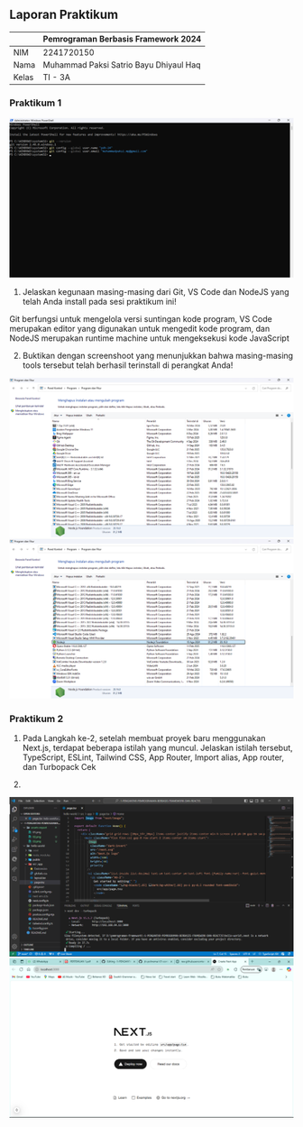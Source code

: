 ## Laporan Praktikum

|  | Pemrograman Berbasis Framework 2024 |
|--|--|
| NIM |  2241720150 |
| Nama |  Muhammad Paksi Satrio Bayu Dhiyaul Haq |
| Kelas | TI - 3A |

### Praktikum 1
![Screenshot](assets-report/01.png)

1. Jelaskan kegunaan masing-masing dari Git, VS Code dan NodeJS yang telah Anda install 
pada sesi praktikum ini!

  Git berfungsi untuk mengelola versi suntingan kode program, VS Code merupakan editor yang digunakan untuk mengedit kode program, dan NodeJS merupakan runtime machine untuk mengeksekusi kode JavaScript

2. Buktikan dengan screenshoot yang menunjukkan bahwa masing-masing tools tersebut 
telah berhasil terinstall di perangkat Anda!

![Screenshot](assets-report/02.png)
![Screenshot](assets-report/03.png)

### Praktikum 2
1. Pada Langkah ke-2, setelah membuat proyek baru menggunakan Next.js, terdapat beberapa istilah yang muncul. Jelaskan istilah tersebut, TypeScript, ESLint, Tailwind CSS, App Router, Import alias, App router, dan Turbopack
  Cek

2. 
![Screenshot](assets-report/04.png)
![Screenshot](assets-report/05.png)
